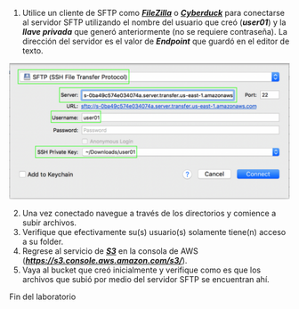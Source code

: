 1.	Utilice un cliente de SFTP como [**_FileZilla_**](https://filezilla-project.org/download.php) o [**_Cyberduck_**](https://cyberduck.io/download/) para conectarse al servidor SFTP utilizando el nombre del usuario que creó (**_user01_**) y la **_llave privada_** que generó anteriormente (no se requiere contraseña). La dirección del servidor es el valor de **_Endpoint_** que guardó en el editor de texto.

![Create S3 bucket](images/connect.png)

2. Una vez conectado navegue a través de los directorios y comience a subir archivos.
3. Verifique que efectivamente su(s) usuario(s) solamente tiene(n) acceso a su folder.
4. Regrese al servicio de [**_S3_**](https://s3.console.aws.amazon.com/s3/) en la consola de AWS (**_https://s3.console.aws.amazon.com/s3/_**).
5. Vaya al bucket que creó inicialmente y verifique como es que los archivos que subió por medio del servidor SFTP se encuentran ahí.

Fin del laboratorio
